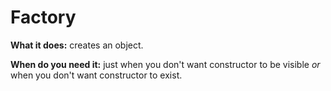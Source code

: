 # Factory

**What it does:** creates an object.

**When do you need it:** just when you don't want constructor to be visible
_or_ when you don't want constructor to exist.
